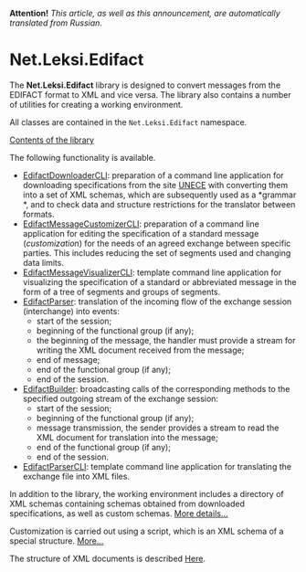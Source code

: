 **Attention!** _This article, as well as this announcement, are automatically translated from Russian_.

# Net.Leksi.Edifact
The **Net.Leksi.Edifact** library is designed to convert messages from the EDIFACT format to XML and vice versa. The library also contains a number of utilities for creating a working environment.

All classes are contained in the `Net.Leksi.Edifact` namespace.

[Contents of the library](https://github.com/Leksiqq/Edifact.Net/wiki/Review#contents-of-the-library)

The following functionality is available.

* [EdifactDownloaderCLI](https://github.com/Leksiqq/Edifact.Net/wiki/EdifactDownloaderCLI-en): preparation of a command line application for downloading specifications from the site [UNECE](https://unece.org/) with converting them into a set of XML schemas, which are subsequently used as a *grammar *, and to check data and structure restrictions for the translator between formats.
* [EdifactMessageCustomizerCLI](https://github.com/Leksiqq/Edifact.Net/wiki/EdifactMessageCustomizerCLI-en): preparation of a command line application for editing the specification of a standard message (*customization*) for the needs of an agreed exchange between specific parties. This includes reducing the set of segments used and changing data limits.
* [EdifactMessageVisualizerCLI](https://github.com/Leksiqq/Edifact.Net/wiki/EdifactMessageVisualizerCLI-en): template command line application for visualizing the specification of a standard or abbreviated message in the form of a tree of segments and groups of segments.
* [EdifactParser](EdifactParser-en): translation of the incoming flow of the exchange session (interchange) into events:
     - start of the session;
     - beginning of the functional group (if any);
     - the beginning of the message, the handler must provide a stream for writing the XML document received from the message;
     - end of message;
     - end of the functional group (if any);
     - end of the session.
* [EdifactBuilder](https://github.com/Leksiqq/Edifact.Net/wiki/EdifactBuilder-en): broadcasting calls of the corresponding methods to the specified outgoing stream of the exchange session:
     - start of the session;
     - beginning of the functional group (if any);
     - message transmission, the sender provides a stream to read the XML document for translation into the message;
     - end of the functional group (if any);
     - end of the session.
* [EdifactParserCLI](https://github.com/Leksiqq/Edifact.Net/wiki/EdifactParserCLI-en): template command line application for translating the exchange file into XML files.

In addition to the library, the working environment includes a directory of XML schemas containing schemas obtained from downloaded specifications, as well as custom schemas. [More details...](https://github.com/Leksiqq/Edifact.Net/wiki/SchemasRoot-en)

Customization is carried out using a script, which is an XML schema of a special structure. [More...](https://github.com/Leksiqq/Edifact.Net/wiki/CustomizerScript-en)

The structure of XML documents is described [Here](https://github.com/Leksiqq/Edifact.Net/wiki/XMLDocuments-en).
